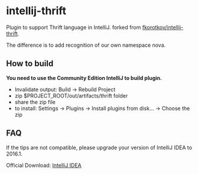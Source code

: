 # intellij-thrift
Plugin to support Thrift language in IntelliJ.
forked from [fkorotkov/intellij-thrift](https://github.com/fkorotkov/intellij-thrift).

The difference is to add recognition of our own namespace nova.

## How to build
**You need to use the Community Edition IntelliJ to build plugin.**

* Invalidate output: Build -> Rebuild Project 
* zip $PROJECT_ROOT/out/artifacts/thrift folder
* share the zip file
* to install: Settings -> Plugins -> Install plugins from disk... -> Choose the zip


## FAQ
If the tips are not compatible, please upgrade your version of IntelliJ IDEA to 2016.1.

Official Download: 
[IntelliJ IDEA](https://www.jetbrains.com/idea/#chooseYourEdition)
